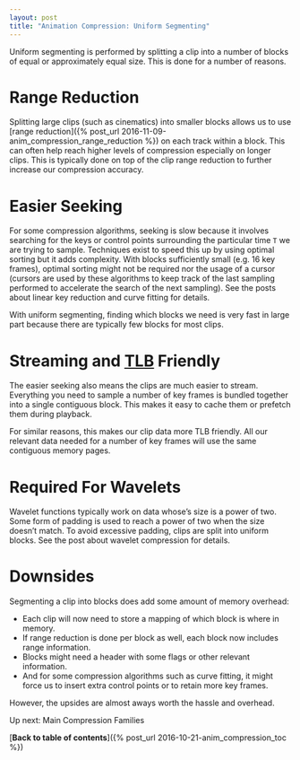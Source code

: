 ```yaml
---
layout: post
title: "Animation Compression: Uniform Segmenting"
---
```

Uniform segmenting is performed by splitting a clip into a number of blocks of equal or approximately equal size. This is done for a number of reasons.

# Range Reduction

Splitting large clips (such as cinematics) into smaller blocks allows us to use [range reduction]({% post_url 2016-11-09-anim_compression_range_reduction %}) on each track within a block. This can often help reach higher levels of compression especially on longer clips. This is typically done on top of the clip range reduction to further increase our compression accuracy.

# Easier Seeking

For some compression algorithms, seeking is slow because it involves searching for the keys or control points surrounding the particular time `T` we are trying to sample. Techniques exist to speed this up by using optimal sorting but it adds complexity. With blocks sufficiently small (e.g. 16 key frames), optimal sorting might not be required nor the usage of a cursor (cursors are used by these algorithms to keep track of the last sampling performed to accelerate the search of the next sampling). See the posts about linear key reduction and curve fitting for details.

With uniform segmenting, finding which blocks we need is very fast in large part because there are typically few blocks for most clips.

# Streaming and [TLB](https://en.wikipedia.org/wiki/Translation_lookaside_buffer) Friendly

The easier seeking also means the clips are much easier to stream. Everything you need to sample a number of key frames is bundled together into a single contiguous block. This makes it easy to cache them or prefetch them during playback.

For similar reasons, this makes our clip data more TLB friendly. All our relevant data needed for a number of key frames will use the same contiguous memory pages.

# Required For Wavelets

Wavelet functions typically work on data whose’s size is a power of two. Some form of padding is used to reach a power of two when the size doesn’t match. To avoid excessive padding, clips are split into uniform blocks. See the post about wavelet compression for details.

# Downsides

Segmenting a clip into blocks does add some amount of memory overhead:

* Each clip will now need to store a mapping of which block is where in memory.
* If range reduction is done per block as well, each block now includes range information.
* Blocks might need a header with some flags or other relevant information.
* And for some compression algorithms such as curve fitting, it might force us to insert extra control points or to retain more key frames.

However, the upsides are almost aways worth the hassle and overhead.

Up next: Main Compression Families

[**Back to table of contents**]({% post_url 2016-10-21-anim_compression_toc %})

